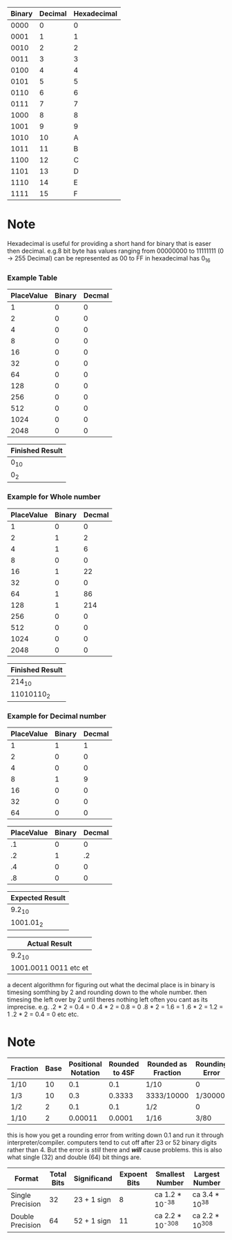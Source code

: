Binary|Decimal|Hexadecimal|
-----|-----|-----|
0000|0|0
0001|1|1
0010|2|2
0011|3|3
0100|4|4
0101|5|5
0110|6|6
0111|7|7
1000|8|8
1001|9|9
1010|10|A
1011|11|B
1100|12|C
1101|13|D
1110|14|E
1111|15|F
# Note
Hexadecimal is useful for providing a short hand for binary that is easer then decimal.
e.g.8 bit byte has values ranging from 00000000 to 11111111 (0 -> 255 Decimal) can be represented as 00 to FF in hexadecimal
has 0<sub>16

### Example Table
PlaceValue|Binary|Decmal|
-------|-------|-------|
1|0|0|
2|0|0|
4|0|0|
8|0|0|
16|0|0|
32|0|0|
64|0|0|
128|0|0|
256|0|0|
512|0|0|
1024|0|0|
2048|0|0|

Finished Result|
-------|
0<sub>10|
0<sub>2|

### Example for Whole number

PlaceValue|Binary|Decmal|
-------|-------|-------|
1|0|0|
2|1|2|
4|1|6|
8|0|0|
16|1|22|
32|0|0|
64|1|86|
128|1|214|
256|0|0|
512|0|0|
1024|0|0|
2048|0|0|


Finished Result|
-------|
214<sub>10|
11010110<sub>2|

### Example for Decimal number

PlaceValue|Binary|Decmal|
-------|-------|-------|
1|1|1|
2|0|0|
4|0|0|
8|1|9|
16|0|0|
32|0|0|
64|0|0|

PlaceValue|Binary|Decmal|
-------|-------|-------|
.1|0|0|
.2|1|.2|
.4|0|0|
.8|0|0|

Expected Result|
-------|
9.2<sub>10|
1001.01<sub>2|

Actual Result|
-------|
9.2<sub>10|
1001.0011 0011 etc et|

a decent algorithmn for figuring out what the decimal place is in binary is timesing somthing by 2 and rounding down to the whole number. 
then timesing the left over by 2 until theres nothing left often you cant as its imprecise.
e.g.
.2 * 2 = 0.4 = 0
.4 * 2 = 0.8 = 0
.8 * 2 = 1.6 = 1
.6 * 2 = 1.2 = 1
.2 * 2 = 0.4 = 0
etc etc.

# Note
Fraction|Base|Positional Notation|Rounded to 4SF|Rounded as Fraction|Rounding Error
-------|-------|-------|-------|-------|-------|
1/10|10|0.1|0.1|1/10|0|
1/3|10|0.3|0.3333|3333/10000|1/30000|
1/2|2|0.1|0.1|1/2|0|
1/10|2|0.00011|0.0001|1/16|3/80|

this is how you get a rounding error from writing down 0.1 and run it through interpreter/compiler. computers tend to cut off after 23 or 52 binary digits rather than 4. But the error is *still* there and ***will*** cause problems.
this is also what single (32) and double (64) bit things are. 

Format|Total Bits|Significand|Expoent Bits|Smallest Number|Largest Number
-------|-------|-------|-------|-------|-------|
Single Precision|32|23 + 1 sign|8| ca 1.2 * 10<sup>-38| ca 3.4 * 10<sup>38|
Double Precision|64|52 + 1 sign|11| ca 2.2 * 10<sup>-308| ca 2.2 * 10<sup>308|

